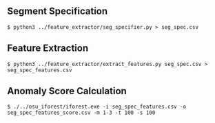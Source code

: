 ## Segment Specification

`$ python3 ../feature_extractor/seg_specifier.py > seg_spec.csv`

## Feature Extraction

`$ python3 ../feature_extractor/extract_features.py seg_spec.csv > seg_spec_features.csv`

## Anomaly Score Calculation

`$ ./../osu_iforest/iforest.exe -i seg_spec_features.csv -o seg_spec_features_score.csv -m 1-3 -t 100 -s 100`
